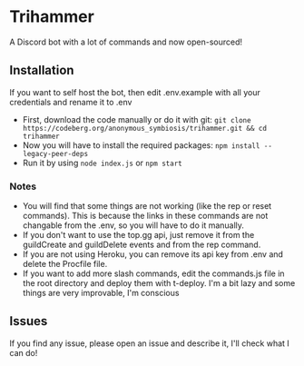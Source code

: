 # Trihammer

A Discord bot with a lot of commands and now open-sourced!

## Installation

If you want to self host the bot, then edit .env.example with all your credentials and rename it to .env
- First, download the code manually or do it with git: `git clone https://codeberg.org/anonymous_symbiosis/trihammer.git && cd trihammer`
- Now you will have to install the required packages: `npm install --legacy-peer-deps`
- Run it by using `node index.js` or `npm start`

### Notes
- You will find that some things are not working (like the rep or reset commands). This is because the links in these commands are not changable from the .env, so you will have to do it manually.
- If you don't want to use the top.gg api, just remove it from the guildCreate and guildDelete events and from the rep command.
- If you are not using Heroku, you can remove its api key from .env and delete the Procfile file.
- If you want to add more slash commands, edit the commands.js file in the root directory and deploy them with t-deploy.
I'm a bit lazy and some things are very improvable, I'm conscious

## Issues
If you find any issue, please open an issue and describe it, I'll check what I can do!